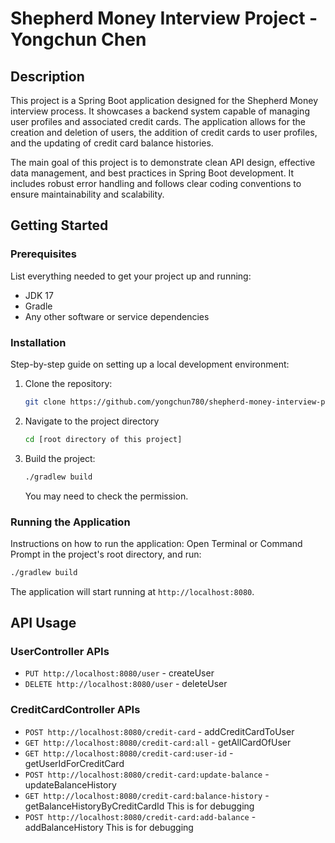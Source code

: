 # Shepherd Money Interview Project - Yongchun Chen

## Description
This project is a Spring Boot application designed for the Shepherd Money interview process. It showcases a backend system capable of managing user profiles and associated credit cards. The application allows for the creation and deletion of users, the addition of credit cards to user profiles, and the updating of credit card balance histories.

The main goal of this project is to demonstrate clean API design, effective data management, and best practices in Spring Boot development. It includes robust error handling and follows clear coding conventions to ensure maintainability and scalability.

## Getting Started

### Prerequisites
List everything needed to get your project up and running:
- JDK 17
- Gradle 
- Any other software or service dependencies

### Installation
Step-by-step guide on setting up a local development environment:
1. Clone the repository:
   ```bash
   git clone https://github.com/yongchun780/shepherd-money-interview-project.git
   ```
2. Navigate to the project directory
   ```bash
   cd [root directory of this project]
   ```
3. Build the project:
   ```bash
   ./gradlew build
   ```
   You may need to check the permission.
### Running the Application
Instructions on how to run the application:
Open Terminal or Command Prompt in the project's root directory, and run:
   ```bash
   ./gradlew build
   ```
The application will start running at `http://localhost:8080`.

## API Usage

### UserController APIs
* `PUT http://localhost:8080/user` - createUser
* `DELETE http://localhost:8080/user` - deleteUser

### CreditCardController APIs
* `POST http://localhost:8080/credit-card` - addCreditCardToUser
* `GET http://localhost:8080/credit-card:all` - getAllCardOfUser
* `GET http://localhost:8080/credit-card:user-id` - getUserIdForCreditCard
* `POST http://localhost:8080/credit-card:update-balance` - updateBalanceHistory
* `GET http://localhost:8080/credit-card:balance-history` - getBalanceHistoryByCreditCardId
   This is for debugging
* `POST http://localhost:8080/credit-card:add-balance` - addBalanceHistory
   This is for debugging


